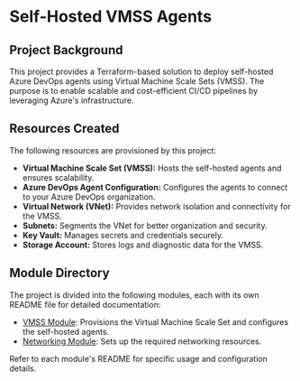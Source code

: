 # Self-Hosted VMSS Agents

## Project Background
This project provides a Terraform-based solution to deploy self-hosted Azure DevOps agents using Virtual Machine Scale Sets (VMSS). The purpose is to enable scalable and cost-efficient CI/CD pipelines by leveraging Azure's infrastructure.

## Resources Created
The following resources are provisioned by this project:
- **Virtual Machine Scale Set (VMSS):** Hosts the self-hosted agents and ensures scalability.
- **Azure DevOps Agent Configuration:** Configures the agents to connect to your Azure DevOps organization.
- **Virtual Network (VNet):** Provides network isolation and connectivity for the VMSS.
- **Subnets:** Segments the VNet for better organization and security.
- **Key Vault:** Manages secrets and credentials securely.
- **Storage Account:** Stores logs and diagnostic data for the VMSS.

## Module Directory
The project is divided into the following modules, each with its own README file for detailed documentation:

- [VMSS Module](./modules/vmss/README.md): Provisions the Virtual Machine Scale Set and configures the self-hosted agents.
- [Networking Module](./modules/networking/README.md): Sets up the required networking resources.

Refer to each module's README for specific usage and configuration details.